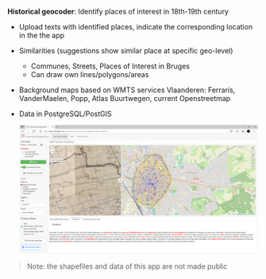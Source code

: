 **Historical geocoder**: Identify places of interest in 18th-19th century

- Upload texts with identified places, indicate the corresponding location in the the app
- Similarities (suggestions show similar place at specific geo-level)
  - Communes, Streets, Places of Interest in Bruges
  - Can draw own lines/polygons/areas
- Background maps based on WMTS services Vlaanderen: Ferraris, VanderMaelen, Popp, Atlas Buurtwegen, current Openstreetmap
- Data in PostgreSQL/PostGIS

    ![](screenshot-getuigenissen-geocoding.png)
    
> Note: the shapefiles and data of this app are not made public

